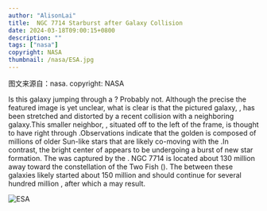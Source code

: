 ```yaml
---
author: "AlisonLai"
title:  NGC 7714 Starburst after Galaxy Collision 
date: 2024-03-18T09:00:15+0800
description: ""
tags: ["nasa"]
copyright: NASA
thumbnail: /nasa/ESA.jpg
---
```

图文来源自：nasa.  copyright: NASA

  Is this galaxy jumping through a ? Probably not. Although the precise  the featured image is yet unclear, what is clear is that the pictured galaxy, , has been stretched and distorted by a recent collision with a neighboring galaxy.This smaller neighbor, , situated off to the left of the frame, is thought to have  right through .Observations indicate that the golden  is composed of millions of older Sun-like stars that are likely co-moving with the .In contrast, the bright center of  appears to be undergoing a burst of new star formation. The  was captured by the . NGC 7714 is located about 130 million  away toward the constellation of the Two Fish (). The  between these galaxies likely started about 150 million  and should continue for several hundred million , after which a  may result. 

![ESA](/nasa/ESA.jpg)
